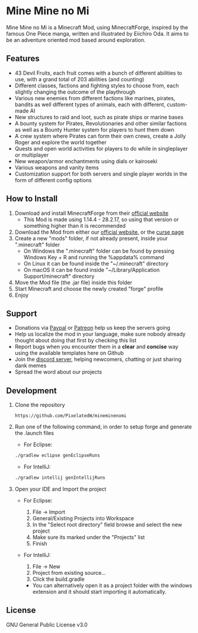 # Mine Mine no Mi
Mine Mine no Mi is a Minecraft Mod, using MinecraftForge, inspired by the famous One Piece manga, written and illustrated by Eiichiro Oda. It aims to be an adventure oriented mod based around exploration.

## Features
* 43 Devil Fruits, each fruit comes with a bunch of different abilities to use, with a grand total of 203 abilities (and counting)
* Different classes, factions and fighting styles to choose from, each slightly changing the outcome of the playthrough
* Various new enemies from different factions like marines, pirates, bandits as well different types of animals, each with different, custom-made AI
* New structures to raid and loot, such as pirate ships or marine bases
* A bounty system for Pirates, Revolutionaries and other similar factions as well as a Bounty Hunter system for players to hunt them down
* A crew system where Pirates can form their own crews, create a Jolly Roger and explore the world together
* Quests and open world activities for players to do while in singleplayer or multiplayer
* New weapon/armor enchantments using dials or kairoseki
* Various weapons and vanity items
* Customization support for both servers and single player worlds in the form of different config options

## How to Install
1. Download and install MinecraftForge from their [official website](https://files.minecraftforge.net/)
	* This Mod is made using 1.14.4 - 28.2.17, so using that version or something higher than it is recommended
2. Download the Mod from either our [official website](https://pixelatedw.xyz/mine-mine-no-mi/downloads), or the [curse page](https://www.curseforge.com/minecraft/mc-mods/mine-mine-no-mi)
3. Create a new "mods" folder, if not already present, inside your ".minecraft" folder
    * On Windows the ".minecraft" folder can be found by pressing Windows Key + R and running the %appdata% command
    * On Linux it can be found inside the "~/.minecraft" directory
    * On macOS it can be found inside "~/Library/Application Support/minecraft" directory
4. Move the Mod file (the .jar file) inside this folder
5. Start Minecraft and choose the newly created "forge" profile
6. Enjoy

## Support
* Donations via [Paypal](shorturl.at/cfhHR) or [Patreon](https://www.patreon.com/wynd) help us keep the servers going
* Help us localize the mod in your language, make sure nobody already thought about doing that first by checking this list
* Report bugs when you encounter them in a **clear** and **concise** way using the available templates here on Github
* Join the [discord server](http://discord.gg/CYK9xs8), helping newcomers, chatting or just sharing dank memes
* Spread the word about our projects 

## Development
1. Clone the repository
    ```http
    https://github.com/PixelatedW/mineminenomi
    ```

2. Run one of the following command, in order to setup forge and generate the .launch files
    * For Eclipse:
    ```bash
    ./gradlew eclipse genEclipseRuns
    ```
    * For IntelliJ:
    ```bash
    ./gradlew intellij genIntellijRuns
    ```

3. Open your IDE and Import the project
    * For Eclipse:
        1. File -> Import
        2. General/Existing Projects into Workspace
        3. In the "Select root directory" field browse and select the new project
        4. Make sure its marked under the "Projects" list
        5. Finish
    
    * For IntelliJ:
        1. File -> New 
        2. Project from existing source...
        3. Click the build.gradle
        
        - You can alternatively open it as a project folder with the 
        windows extension and it should start importing it automatically.


## License
GNU General Public License v3.0
